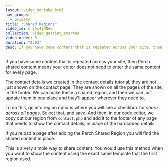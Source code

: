 ```yaml
---
layout: video_youtube.html
nav_groups:
  - primary
title: "Shared Regions"
video_id: crj6x4jMNek
collection: video_getting_started
video_order: 8
duration: "2:03"
desc: If you have some content that is repeated across your site, then shared content means you do not need to enter the same content for every page.
---
```


If you have some content that is repeated across your site, then Perch shared content means your editor does not need to enter the same content for every page. 

The contact details we created in the contact details tutorial, they are not just shown on the contact page. They are shown on all the pages of the site, in the footer. We can make these a shared region, and then we can just update them in one place and they'll appear wherever they need to.

To do this, go into region options where you will see a checkbox for _share across all pages_. Select that, and save. And then, in our code editor, we copy out our region from `contact.php` and add it to the footer of any page that needs to show the contact details, in place of the hardcoded details.

If you reload a page after adding the Perch Shared Region you will find the shared content in place.

This is a very simple way to share content. You would use this method when you want to show the content using the exact same template that the first region used.



